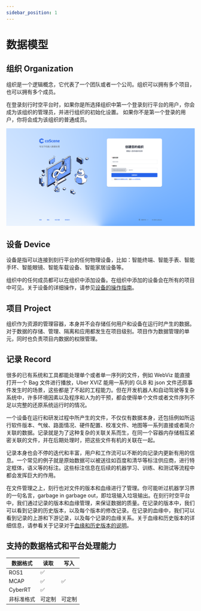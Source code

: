 ```yaml
---
sidebar_position: 1
---
```


# 数据模型

## 组织 Organization

组织是一个逻辑概念，它代表了一个团队或者一个公司。组织可以拥有多个项目，也可以拥有多个成员。

在登录刻行时空平台时，如果你是所选择组织中第一个登录刻行平台的用户，你会成为该组织的管理员，并进行组织的初始化设置。
如果你不是第一个登录的用户，你将会成为该组织的普通成员。

![org-first-user](img/org-first-user.png)

## 设备 Device

设备是指可以连接到刻行平台的任何物理设备，比如：智能终端、智能手表、智能手环、智能眼镜、智能车载设备、智能家居设备等。

组织中的任何成员都可以在组织中添加设备。在组织中添加的设备会在所有的项目中可见。关于设备的详细操作，请参见[设备的操作指南](../../collaboration/device/1-device.md)。

## 项目 Project

组织作为资源的管理容器，本身并不会存储任何用户和设备在运行时产生的数据。对于数据的存储、管理、隔离和应用都发生在项目级别。项目作为数据管理的单元，同时也负责项目内数据的权限管理。

## 记录 Record

很多的已有系统和工具都能处理单个或者单一序列的文件，例如 WebViz 能直接打开一个 Bag 文件进行播放，Uber XVIZ 能用一系列的 GLB 和 json 文件还原事件发生时的场景，这些都是了不起的工程能力。但在开发机器人和自动驾驶等复杂系统中，许多环境因素以及程序和人为的干预，都会使得单个文件或者文件序列不足以完整的还原系统运行时的情况。

一个设备在运行和研发过程中所产生的文件，不仅仅有数据本身，还包括例如所运行软件版本、气候、路面情况、硬件配置、校准文件、地图等一系列直接或者简介关联的数据。记录就是为了这种复杂的关联关系而生，在同一个容器内存储相互紧密关联的文件，并在后期处理时，把这些文件有机的关联在一起。

记录本身也会不停的迭代和丰富，用户和工作流可以不断的向记录内更新有用的信息。一个常见的例子就是原始数据可以被送往如百度和清华等标注供应商，进行特定框体，语义等的标注。这些标注信息在后续的机器学习、训练、和测试等流程中都会发挥巨大的作用。

在文件管理之上，刻行也对文件的版本和血缘进行了管理。你可能听过机器学习界的一句名言，garbage in garbage out，即垃圾输入垃圾输出。在刻行时空平台中，我们通过记录的版本和血缘管理，来保证数据的质量。在记录的版本中，我们可以看到记录的历史版本，以及每个版本的修改记录。在记录的血缘中，我们可以看到记录的上游和下游记录，以及每个记录的血缘关系。关于血缘和历史版本的详细信息，请参看关于记录对于[血缘和历史版本的说明](../../collaboration/record/3-manage-records.md)。

## 支持的数据格式和平台处理能力

| 数据格式   | 读取   | 写入   |
| ---------- | ------ | ------ |
| ROS1       | ✅     |        |
| MCAP       | ✅     | ✅     |
| CyberRT    | ✅     |        |
| 非标准格式 | 可定制 | 可定制 |
